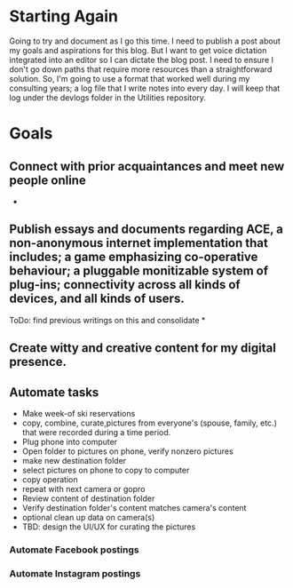 
# Starting Again
Going to try and document as I go this time. I need to publish a post about my goals and aspirations for this blog. But I want to get voice dictation integrated into an editor so I can dictate the blog post. I need to ensure I don't go down paths that require more resources than a straightforward solution. So, I'm going to use a format that worked well during my consulting years; a log file that I write notes into every day. I will keep that log under the devlogs folder in the Utilities repository.


# Goals
## Connect with prior acquaintances and meet new people online
  *
## Publish essays and documents regarding ACE, a non-anonymous internet implementation that includes; a game emphasizing co-operative behaviour; a pluggable monitizable system of plug-ins; connectivity across all kinds of devices, and all kinds of users.
ToDo: find previous writings on this and consolidate
  *
## Create witty and creative content for my digital presence.

## Automate tasks
  * Make week-of ski reservations
  * copy, combine, curate,pictures from everyone's (spouse, family, etc.) that were recorded during a time period.
  * Plug phone into computer
  * Open folder to pictures on phone, verify nonzero pictures
  * make new destination folder
  * select pictures on phone to copy  to computer
  * copy operation
  * repeat with next camera or gopro
  * Review content of destination folder
  * Verify destination folder's content matches camera's content
  * optional clean up data on camera(s)
  * TBD: design the UI/UX for curating the pictures

### Automate Facebook postings

### Automate Instagram postings

